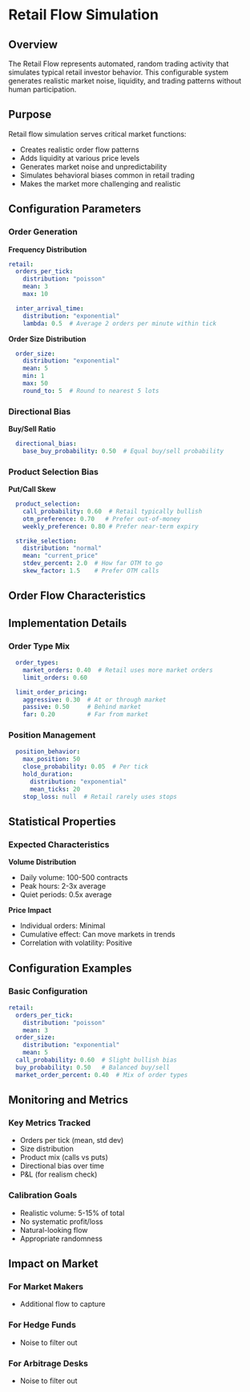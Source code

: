 # Retail Flow Simulation

## Overview

The Retail Flow represents automated, random trading activity that simulates typical retail investor behavior. This configurable system generates realistic market noise, liquidity, and trading patterns without human participation.

## Purpose

Retail flow simulation serves critical market functions:
- Creates realistic order flow patterns
- Adds liquidity at various price levels
- Generates market noise and unpredictability
- Simulates behavioral biases common in retail trading
- Makes the market more challenging and realistic

## Configuration Parameters

### Order Generation

**Frequency Distribution**
```yaml
retail:
  orders_per_tick:
    distribution: "poisson"
    mean: 3
    max: 10

  inter_arrival_time:
    distribution: "exponential"
    lambda: 0.5  # Average 2 orders per minute within tick
```

**Order Size Distribution**
```yaml
  order_size:
    distribution: "exponential"
    mean: 5
    min: 1
    max: 50
    round_to: 5  # Round to nearest 5 lots
```

### Directional Bias

**Buy/Sell Ratio**
```yaml
  directional_bias:
    base_buy_probability: 0.50  # Equal buy/sell probability
```

### Product Selection Bias

**Put/Call Skew**
```yaml
  product_selection:
    call_probability: 0.60  # Retail typically bullish
    otm_preference: 0.70   # Prefer out-of-money
    weekly_preference: 0.80 # Prefer near-term expiry

  strike_selection:
    distribution: "normal"
    mean: "current_price"
    stdev_percent: 2.0  # How far OTM to go
    skew_factor: 1.5    # Prefer OTM calls
```


## Order Flow Characteristics


## Implementation Details

### Order Type Mix
```yaml
  order_types:
    market_orders: 0.40  # Retail uses more market orders
    limit_orders: 0.60

  limit_order_pricing:
    aggressive: 0.30  # At or through market
    passive: 0.50     # Behind market
    far: 0.20         # Far from market
```

### Position Management
```yaml
  position_behavior:
    max_position: 50
    close_probability: 0.05  # Per tick
    hold_duration:
      distribution: "exponential"
      mean_ticks: 20
    stop_loss: null  # Retail rarely uses stops
```

## Statistical Properties

### Expected Characteristics

**Volume Distribution**
- Daily volume: 100-500 contracts
- Peak hours: 2-3x average
- Quiet periods: 0.5x average

**Price Impact**
- Individual orders: Minimal
- Cumulative effect: Can move markets in trends
- Correlation with volatility: Positive

## Configuration Examples

### Basic Configuration
```yaml
retail:
  orders_per_tick:
    distribution: "poisson"
    mean: 3
  order_size:
    distribution: "exponential"
    mean: 5
  call_probability: 0.60  # Slight bullish bias
  buy_probability: 0.50   # Balanced buy/sell
  market_order_percent: 0.40  # Mix of order types
```

## Monitoring and Metrics

### Key Metrics Tracked
- Orders per tick (mean, std dev)
- Size distribution
- Product mix (calls vs puts)
- Directional bias over time
- P&L (for realism check)

### Calibration Goals
- Realistic volume: 5-15% of total
- No systematic profit/loss
- Natural-looking flow
- Appropriate randomness

## Impact on Market

### For Market Makers
- Additional flow to capture

### For Hedge Funds
- Noise to filter out

### For Arbitrage Desks
- Noise to filter out
